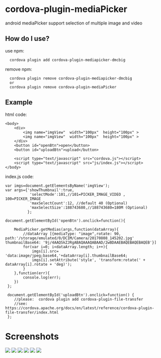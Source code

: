 # cordova-plugin-mediaPicker
android  mediaPicker support  selection of multiple image and video 

How do I use?
-------------------

use npm:

```npm
  cordova plugin add cordova-plugin-mediapicker-dmcbig
```
remove npm:

```npm
  cordova plugin remove cordova-plugin-mediapicker-dmcbig
  or
  cordova plugin remove cordova-plugin-mediaPicker
```

## Example
html code:

    <body>
        <div>
            <img name="imgView"  width="100px"  height="100px" >
            <img name="imgView"  width="100px"  height="100px" >
        </div>
        <button id="openBtn">open</button>
        <button id="uploadBtn">upload</button>

        <script type="text/javascript" src="cordova.js"></script>
        <script type="text/javascript" src="js/index.js"></script>
    </body>


index.js code:

    var imgs=document.getElementsByName('imgView');
    var args={'showThumbnail':true,
               'selectMode':101,//101=PICKER_IMAGE_VIDEO , 100=PICKER_IMAGE
               'maxSelectCount':12, //default 40 (Optional)
               'maxSelectSize':188743680,//188743680=180M (Optional)
              };

    document.getElementById('openBtn').onclick=function(){

        MediaPicker.getMedias(args,function(dataArray){
            //dataArray [{mediaType: "image",rotate: 90, path:'/storage/emulated/0/DCIM/Camera/20170808_145202.jpg' thumbnailBase64: '9j/4AAQSkZJRgABAQAAAQABAAD/2wBDAAEBAQEBAQEBAQEB'}]
            for(var i=0; i<dataArray.length; i++){
                imgs[i].src= 'data:image/jpeg;base64,'+dataArray[i].thumbnailBase64;
                imgs[i].setAttribute('style', 'transform:rotate(' + dataArray[i].rotate + 'deg)');
            }
        },function(err){
            console.log(err);
        })
     };

     document.getElementById('uploadBtn').onclick=function() {
        //please:  cordova plugin add cordova-plugin-file-transfer
        //see:  https://cordova.apache.org/docs/en/latest/reference/cordova-plugin-file-transfer/index.html
     };



# Screenshots
![](https://github.com/dmcBig/MediaPickerPoject/blob/master/Screenshots/Screenshots1.png)
![](https://github.com/dmcBig/MediaPickerPoject/blob/master/Screenshots/Screenshots2.png)
![](https://github.com/dmcBig/MediaPickerPoject/blob/master/Screenshots/Screenshots3.png)
![](https://github.com/dmcBig/MediaPickerPoject/blob/master/Screenshots/Screenshots4.png)
![](https://github.com/dmcBig/MediaPickerPoject/blob/master/Screenshots/Screenshots5.png)
![](https://github.com/dmcBig/MediaPickerPoject/blob/master/Screenshots/Screenshots6.png)
